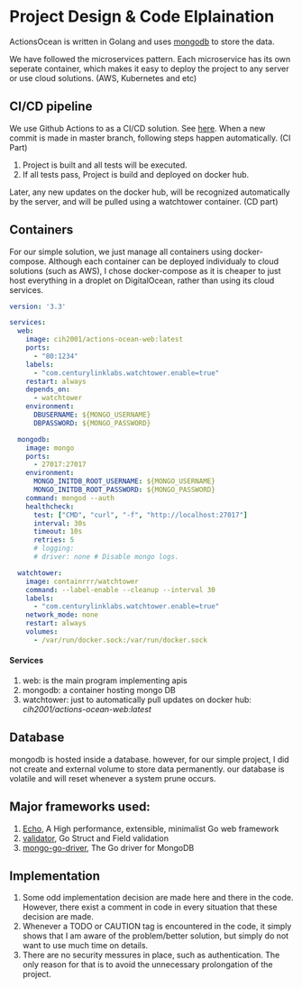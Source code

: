 # Project Design & Code Elplaination
ActionsOcean is written in Golang and uses [mongodb](https://www.mongodb.com/) to store the data.

We have followed the microservices pattern. Each microservice has its own seperate container, which makes it easy to deploy the project to any server or use cloud solutions. (AWS, Kubernetes and etc)
## CI/CD pipeline
We use Github Actions to as a CI/CD solution. See [here](../.github/workflows/go.yml). When a new commit is made in master branch, following steps happen automatically. (CI Part)

1. Project is built and all tests will be executed.
2. If all tests pass, Project is build and deployed on docker hub.

Later, any new updates on the docker hub, will be recognized automatically by the server, and will be pulled using a watchtower container. (CD part)

## Containers
For our simple solution, we just manage all containers using docker-compose. Although each container can be deployed individualy to cloud solutions (such as AWS), I chose docker-compose as it is cheaper to just host everything in a droplet on DigitalOcean, rather than using its cloud services.
```yaml
version: '3.3'

services:
  web:
    image: cih2001/actions-ocean-web:latest
    ports:
      - "80:1234"
    labels:
      - "com.centurylinklabs.watchtower.enable=true"
    restart: always
    depends_on:
      - watchtower
    environment:
      DBUSERNAME: ${MONGO_USERNAME}
      DBPASSWORD: ${MONGO_PASSWORD} 

  mongodb:
    image: mongo
    ports:
      - 27017:27017
    environment:
      MONGO_INITDB_ROOT_USERNAME: ${MONGO_USERNAME}
      MONGO_INITDB_ROOT_PASSWORD: ${MONGO_PASSWORD}
    command: mongod --auth
    healthcheck: 
      test: ["CMD", "curl", "-f", "http://localhost:27017"]
      interval: 30s
      timeout: 10s
      retries: 5
      # logging:
      # driver: none # Disable mongo logs.

  watchtower:
    image: containrrr/watchtower
    command: --label-enable --cleanup --interval 30
    labels:
      - "com.centurylinklabs.watchtower.enable=true"
    network_mode: none
    restart: always
    volumes:
      - /var/run/docker.sock:/var/run/docker.sock
```

#### Services
1. web: is the main program implementing apis
2. mongodb: a container hosting mongo DB
3. watchtower: just to automatically pull updates on docker hub: *cih2001/actions-ocean-web:latest*

## Database
mongodb is hosted inside a database. however, for our simple project, I did not create and external volume to store data permanently. our database is volatile and will reset whenever a system prune occurs.

## Major frameworks used:
1. [Echo](https://echo.labstack.com/), A High performance, extensible, minimalist Go web framework
2. [validator](https://github.com/go-playground/validator), Go Struct and Field validation
3. [mongo-go-driver](https://github.com/mongodb/mongo-go-driver), The Go driver for MongoDB

## Implementation
1. Some odd implementation decision are made here and there in the code. However, there exist a comment in code in every situation that these decision are made.
2. Whenever a TODO or CAUTION tag is encountered in the code, it simply shows that I am aware of the problem/better solution, but simply do not want to use much time on details.
3. There are no security messures in place, such as authentication. The only reason for that is to avoid the unnecessary prolongation of the project.
